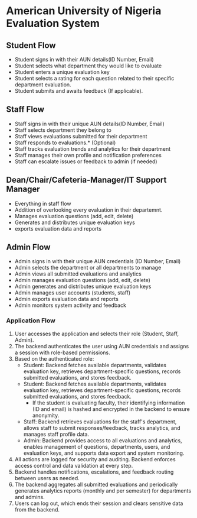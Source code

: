 # American University of Nigeria Evaluation System

## Student Flow
* Student signs in with their AUN details(ID Number, Email)
* Student selects what department they would like to evaluate
* Student enters a unique evaluation key
* Student selects a rating for each question related to their specific department evaluation.
* Student submits and awaits feedback (If applicable).

## Staff Flow
* Staff signs in with their unique AUN details(ID Number, Email)
* Staff selects department they belong to
* Staff views evaluations submitted for their department
* Staff responds to evaluations.* (Optional)
* Staff tracks evaluation trends and analytics for their department
* Staff manages their own profile and notification preferences
* Staff can escalate issues or feedback to admin (if needed)

## Dean/Chair/Cafeteria-Manager/IT Support Manager
* Everything in staff flow
* Addition of overlooking every evaluation in their departemnt.
* Manages evaluation questions (add, edit, delete)
* Generates and distributes unique evaluation keys
* exports evaluation data and reports

## Admin Flow
* Admin signs in with their unique AUN credentials (ID Number, Email)
* Admin selects the department or all departments to manage
* Admin views all submitted evaluations and analytics
* Admin manages evaluation questions (add, edit, delete)
* Admin generates and distributes unique evaluation keys
* Admin manages user accounts (students, staff)
* Admin exports evaluation data and reports
* Admin monitors system activity and feedback

### Application Flow
1. User accesses the application and selects their role (Student, Staff, Admin).
2. The backend authenticates the user using AUN credentials and assigns a session with role-based permissions.
3. Based on the authenticated role:
   - Student: Backend fetches available departments, validates evaluation key, retrieves department-specific questions, records submitted evaluations, and stores feedback.
   - Student: Backend fetches available departments, validates evaluation key, retrieves department-specific questions, records submitted evaluations, and stores feedback.
     - If the student is evaluating faculty, their identifying information (ID and email) is hashed and encrypted in the backend to ensure anonymity.
   - Staff: Backend retrieves evaluations for the staff's department, allows staff to submit responses/feedback, tracks analytics, and manages staff profile data.
   - Admin: Backend provides access to all evaluations and analytics, enables management of questions, departments, users, and evaluation keys, and supports data export and system monitoring.
4. All actions are logged for security and auditing. Backend enforces access control and data validation at every step.
5. Backend handles notifications, escalations, and feedback routing between users as needed.
6. The backend aggregates all submitted evaluations and periodically generates analytics reports (monthly and per semester) for departments and admins.
7. Users can log out, which ends their session and clears sensitive data from the backend.


